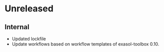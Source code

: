 # Unreleased

## Internal
- Updated lockfile
- Update workflows based on workflow templates of exasol-toolbox 0.10.
